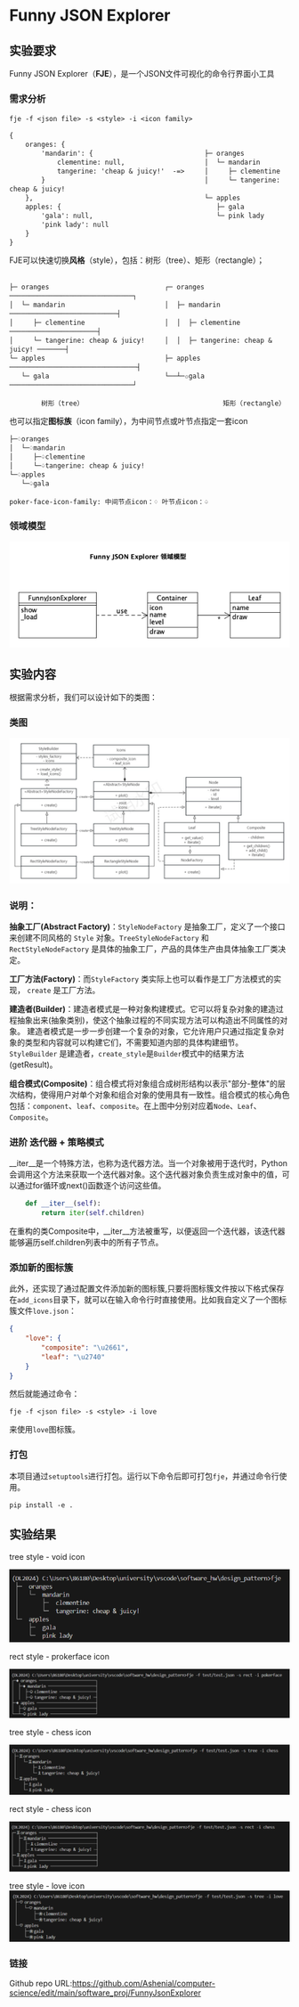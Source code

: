 # Funny JSON Explorer

## 实验要求
Funny JSON Explorer（**FJE**），是一个JSON文件可视化的命令行界面小工具

### 需求分析
```shell
fje -f <json file> -s <style> -i <icon family>

```

```
{
    oranges: {
        'mandarin': {                            ├─ oranges
            clementine: null,                    │  └─ mandarin
            tangerine: 'cheap & juicy!'  -=>     │     ├─ clementine
        }                                        │     └─ tangerine: cheap & juicy!
    },                                           └─ apples
    apples: {                                       ├─ gala
        'gala': null,                               └─ pink lady
        'pink lady': null
    }
}
```

FJE可以快速切换**风格**（style），包括：树形（tree）、矩形（rectangle）；

```

├─ oranges                             ┌─ oranges ───────────────────────────────┐
│  └─ mandarin                         │  ├─ mandarin ───────────────────────────┤
│     ├─ clementine                    │  │  ├─ clementine ──────────────────────┤
│     └─ tangerine: cheap & juicy!     │  │  ├─ tangerine: cheap & juicy! ───────┤
└─ apples                              ├─ apples ────────────────────────────────┤
   └─ gala                             └──┴─✩gala ───────────────────────────────┘

        树形（tree）                                   矩形（rectangle）
```

也可以指定**图标族**（icon family），为中间节点或叶节点指定一套icon

```
├─♢oranges                                 
│  └─♢mandarin                             
│     ├─♤clementine                        
│     └─♤tangerine: cheap & juicy!    
└─♢apples                                  
   └─♤gala                                 

poker-face-icon-family: 中间节点icon：♢ 叶节点icon：♤                 
```

### 领域模型
![domain-model](image/Funny_JSON_Explorer_领域模型.png)


## 实验内容
根据需求分析，我们可以设计如下的类图：

### 类图
![class-diagram](image/UML.jpg)

### 说明：
**抽象工厂(Abstract Factory)**：`StyleNodeFactory` 是抽象工厂，定义了一个接口来创建不同风格的 `Style` 对象。`TreeStyleNodeFactory` 和 `RectStyleNodeFactory` 是具体的抽象工厂，产品的具体生产由具体抽象工厂类决定。

**工厂方法(Factory)**：而`StyleFactory` 类实际上也可以看作是工厂方法模式的实现， `create` 是工厂方法。

**建造者(Builder)**：建造者模式是一种对象构建模式。它可以将复杂对象的建造过程抽象出来(抽象类别)，使这个抽象过程的不同实现方法可以构造出不同属性的对象。
建造者模式是一步一步创建一个复杂的对象，它允许用户只通过指定复杂对象的类型和内容就可以构建它们，不需要知道内部的具体构建细节。`StyleBuilder` 是建造者，`create_style`是`Builder`模式中的结果方法(getResult)。

**组合模式(Composite)**：组合模式将对象组合成树形结构以表示"部分-整体"的层次结构，使得用户对单个对象和组合对象的使用具有一致性。组合模式的核心角色包括：`component`、`leaf`、`composite`。在上图中分别对应着`Node`、`Leaf`、`Composite`。

### 进阶 迭代器 + 策略模式
__iter__是一个特殊方法，也称为迭代器方法。当一个对象被用于迭代时，Python会调用这个方法来获取一个迭代器对象。这个迭代器对象负责生成对象中的值，可以通过for循环或next()函数逐个访问这些值。
```python
    def __iter__(self):
        return iter(self.children)
```
在重构的类Composite中，__iter__方法被重写，以便返回一个迭代器，该迭代器能够遍历self.children列表中的所有子节点。

### 添加新的图标簇
此外，还实现了通过配置文件添加新的图标簇,只要将图标簇文件按以下格式保存在`add_icons`目录下，就可以在输入命令行时直接使用。比如我自定义了一个图标簇文件`love.json`：
```json
{
    "love": { 
        "composite": "\u2661", 
        "leaf": "\u2740"
    }
}
```

然后就能通过命令：
```shell
fje -f <json file> -s <style> -i love
```
来使用`love`图标簇。

### 打包
本项目通过`setuptools`进行打包。运行以下命令后即可打包`fje`，并通过命令行使用。
```shell
pip install -e .
```
## 实验结果
tree style - void icon

![tree-void](image/tree-void.png)

rect style - prokerface icon

![rect-prokerface](image/rect-prokerface.png)

tree style - chess icon

![tree-chess](image/tree-chess.png)

rect style - chess icon

![rect-chess](image/rect-chess.png)

tree style - love icon
![tree-chess](image/tree-love.png)

### 链接
Github repo URL:https://github.com/Ashenial/computer-science/edit/main/software_proj/FunnyJsonExplorer

